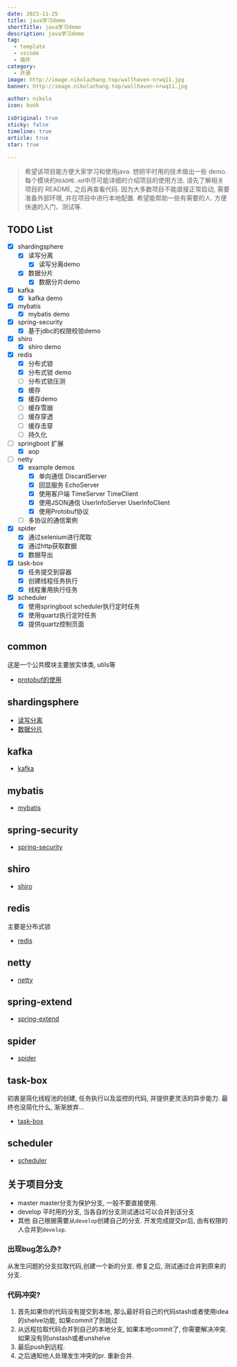 ```yaml
---
date: 2023-11-25
title: java学习demo
shortTitle: java学习demo
description: java学习demo
tag:
  - template
  - vscode
  - 插件
category:
  - 开源
image: http://image.nikolazhang.top/wallhaven-nrwq11.jpg
banner: http://image.nikolazhang.top/wallhaven-nrwq11.jpg

author: nikola
icon: book

isOriginal: true
sticky: false
timeline: true
article: true
star: true

---
```


> 希望该项目能方便大家学习和使用java.
> 想把平时用的技术做出一些 demo. 每个模块的`README.md`中尽可能详细的介绍项目的使用方法.
> 请先了解相关项目的 README, 之后再查看代码. 因为大多数项目不能直接正常启动, 需要准备外部环境, 并在项目中进行本地配置.
> 希望能帮助一些有需要的人. 方便快速的入门、测试等.

## TODO List

- [x] shardingsphere
  - [x] 读写分离
    - [x] 读写分离demo
  - [x] 数据分片
    - [x] 数据分片demo
- [x] kafka
  - [x] kafka demo
- [x] mybatis
  - [x] mybatis demo
- [x] spring-security
  - [x] 基于jdbc的权限校验demo
- [x] shiro
  - [x] shiro demo
- [x] redis
  - [x] 分布式锁
  - [x] 分布式锁 demo
  - [ ] 分布式锁压测
  - [x] 缓存
  - [x] 缓存demo
  - [ ] 缓存雪崩
  - [ ] 缓存穿透
  - [ ] 缓存击穿
  - [ ] 持久化
- [ ] springboot 扩展
  - [x] aop
- [ ] netty
  - [x] example demos
    - [x] 单向通信 DiscardServer
    - [x] 回显服务 EchoServer
    - [x] 使用客户端 TimeServer TimeClient
    - [x] 使用JSON通信 UserInfoServer UserInfoClient
    - [x] 使用Protobuf协议
  - [ ] 多协议的通信案例
- [x] spider
  - [x] 通过selenium进行爬取
  - [x] 通过http获取数据
  - [x] 数据导出
- [x] task-box
  - [x] 任务提交到容器
  - [x] 创建线程任务执行
  - [x] 线程重用执行任务
- [x] scheduler
  - [x] 使用springboot scheduler执行定时任务
  - [x] 使用quartz执行定时任务
  - [x] 提供quartz控制页面

## common

这是一个公共模块主要放实体类, utils等

- [protobuf的使用](https://gitee.com/NikolaZhang/be-kami/blob/develop/common/README.md)

## shardingsphere

- [读写分离](https://gitee.com/NikolaZhang/be-kami/blob/develop/shardingsphere-masterslave/README.md)
- [数据分片](https://gitee.com/NikolaZhang/be-kami/blob/develop/shardingsphere-sharding/README.md)

## kafka

- [kafka](https://gitee.com/NikolaZhang/be-kami/blob/develop/kafka/README.md)

## mybatis

- [mybatis](https://gitee.com/NikolaZhang/be-kami/blob/develop/mybatis/README.md)

## spring-security

- [spring-security](https://gitee.com/NikolaZhang/be-kami/blob/develop/spring-security/README.md)

## shiro

- [shiro](https://gitee.com/NikolaZhang/be-kami/blob/develop/shiro/README.md)

## redis

主要是分布式锁

- [redis](https://gitee.com/NikolaZhang/be-kami/blob/develop/redis/README.md)

## netty

- [netty](https://gitee.com/NikolaZhang/be-kami/blob/develop/netty/README.md)

## spring-extend

- [spring-extend](https://gitee.com/NikolaZhang/be-kami/blob/develop/spring-extend/README.md)

## spider

- [spider](https://gitee.com/NikolaZhang/be-kami/blob/develop/spider/README.md)

## task-box

初衷是简化线程池的创建, 任务执行以及监控的代码, 并提供更灵活的异步能力.
最终也没简化什么, 渐渐放弃...

- [task-box](https://gitee.com/NikolaZhang/be-kami/blob/develop/task-box/README.md)

## scheduler

- [scheduler](https://gitee.com/NikolaZhang/be-kami/blob/develop/scheduler/README.md)

## 关于项目分支

- master
  master分支为保护分支, 一般不要直接使用.
- develop
  平时用的分支, 当各自的分支测试通过可以合并到该分支
- 其他
  自己根据需要从`develop`创建自己的分支. 开发完成提交pr后, 由有权限的人合并到`develop`.

### 出现bug怎么办?

从发生问题的分支拉取代码,创建一个新的分支. 修复之后, 测试通过合并到原来的分支.

### 代码冲突?

1. 首先如果你的代码没有提交到本地, 那么最好将自己的代码stash或者使用idea的shelve功能, 如果commit了则跳过
2. 从远程拉取代码合并到自己的本地分支,
 如果本地commit了, 你需要解决冲突.
 如果没有则unstash或者unshelve
3. 最后push到远程.
4. 之后通知他人处理发生冲突的pr. 重新合并.
